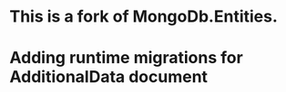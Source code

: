 

# **This is a fork of MongoDb.Entities.**

# **Adding runtime migrations for AdditionalData document**


